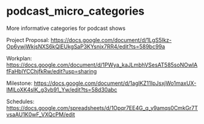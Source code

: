 # podcast_micro_categories
More informative categories for podcast shows

Project Proposal: https://docs.google.com/document/d/1LgS5Ikz-Op6ywjWkjsNXS6kQlEUkgSaP3KYsnjx7RR4/edit?ts=589bc99a

Workplan: https://docs.google.com/document/d/1PWya_kaJLmbhVSesAT585soNOwIAfFaHblYCChjfkRw/edit?usp=sharing

Milestone: https://docs.google.com/document/d/1aglKZ11IpJsxjWo1maxUX-lMlLoXK4slK_g3vb91_Yw/edit?ts=58d30abc

Schedules: https://docs.google.com/spreadsheets/d/1Opqr7EE4G_q_y9amqs0CmkGr7TvsaAU1K0wF_VXQcPM/edit
